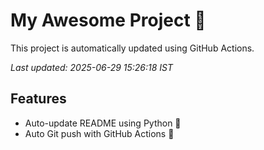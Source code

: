 # My Awesome Project 🚀

This project is automatically updated using GitHub Actions.

_Last updated: 2025-06-29 15:26:18 IST_

## Features
- Auto-update README using Python 🐍
- Auto Git push with GitHub Actions 🤖
